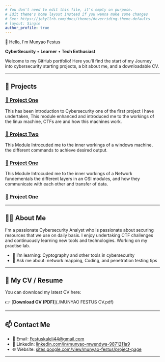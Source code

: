 ```yaml
---
# You don't need to edit this file, it's empty on purpose.
# Edit theme's home layout instead if you wanna make some changes
# See: https://jekyllrb.com/docs/themes/#overriding-theme-defaults
# layout: Single
author_profile: true
---
```


 👋 Hello, I'm Munyao Festus

**CyberSecurity** • **Learner** • **Tech Enthusiast**

Welcome to my  GitHub portfolio! Here you'll find the start of my Journey into cybersecurity starting projects, a bit about me, and a downloadable CV.

---

## 🚀 Projects

### [🔗 Project One](https://academy.hackthebox.com/achievement/1809602/18)
This has been introduction to Cybersecurity one of the first project I have undertaken, This module enhanced and introduced me to the workings of the linux machine, CTFs are and how this machines work.

### [🔗 Project Two](https://academy.hackthebox.com/achievement/1809602/34)
This Module Introcuded me to the inner workings of a windows machine, the different commands to achieve desired output. 

### [🔗 Project One](https://academy.hackthebox.com/achievement/1809602/49)
This Module Introcuded me to the inner workings of a Network fundementals the different layers in an OSI modules, and how they communicate with each other and transfer of data.

### [🔗 Project One](https://academy.hackthebox.com/achievement/1809602/49)

---

## 👨‍💻 About Me

I'm a passionate Cybersecurity Analyst who is passionate about securing resources that we use on  daily basis. I enjoy undertaking CTF challenges and continuously learning new tools and technologies. Working on my practise lab. 
  
- 🌱 I’m learning: Cyptography and other tools in cybersecurity
- 💬 Ask me about: network mapping, Coding, and penetration testing tips

---

## 📄 My CV / Resume

You can download my latest CV here:

👉 [**Download CV (PDF)**](./MUNYAO FESTUS CV.pdf)


---

## 📫 Contact Me

- 📧 Email: [Festuskaleli44@gmail.com](mailto:Festuskaleli44@gmail.com)  
- 💼 LinkedIn: [linkedin.com/in/munyao-mwendwa-9871211a9](https://www.linkedin.com/in/munyao-mwendwa-9871211a9)  
- 🌐 Website: [sites.google.com/view/munyao-festus/project-page](https://sites.google.com/view/munyao-festus/project-page)


---
